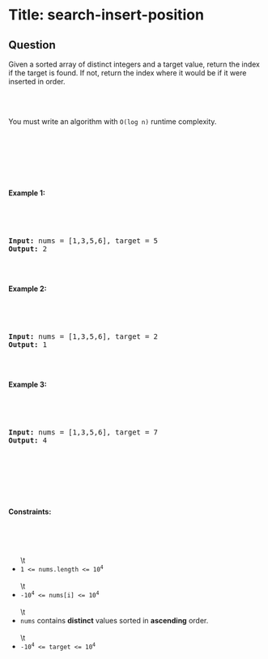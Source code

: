 # Title: search-insert-position
## Question
<p>Given a sorted array of distinct integers and a target value, return the index if the target is found. If not, return the index where it would be if it were inserted in order.</p><br><br><p>You must&nbsp;write an algorithm with&nbsp;<code>O(log n)</code> runtime complexity.</p><br><br><p>&nbsp;</p><br><p><strong class=\"example\">Example 1:</strong></p><br><br><pre><br><strong>Input:</strong> nums = [1,3,5,6], target = 5<br><strong>Output:</strong> 2<br></pre><br><br><p><strong class=\"example\">Example 2:</strong></p><br><br><pre><br><strong>Input:</strong> nums = [1,3,5,6], target = 2<br><strong>Output:</strong> 1<br></pre><br><br><p><strong class=\"example\">Example 3:</strong></p><br><br><pre><br><strong>Input:</strong> nums = [1,3,5,6], target = 7<br><strong>Output:</strong> 4<br></pre><br><br><p>&nbsp;</p><br><p><strong>Constraints:</strong></p><br><br><ul><br>\t<li><code>1 &lt;= nums.length &lt;= 10<sup>4</sup></code></li><br>\t<li><code>-10<sup>4</sup> &lt;= nums[i] &lt;= 10<sup>4</sup></code></li><br>\t<li><code>nums</code> contains <strong>distinct</strong> values sorted in <strong>ascending</strong> order.</li><br>\t<li><code>-10<sup>4</sup> &lt;= target &lt;= 10<sup>4</sup></code></li><br></ul><br>
